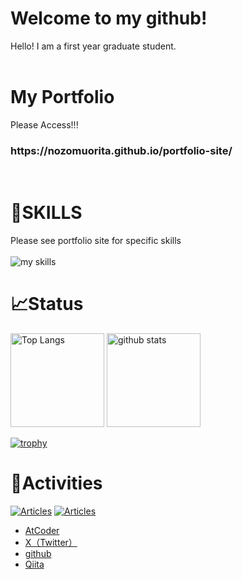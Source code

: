 <h1>Welcome to my github!</h1>
Hello! I am a first year graduate student.
<br>
<br>
<h1>My Portfolio</h1>
Please Access!!!
<h3><a>https://nozomuorita.github.io/portfolio-site/</a></h3>
<br>
<h1>💪SKILLS</h1>
Please see portfolio site for specific skills
<br>
<br>
<img alt="my skills" src="https://skillicons.dev/icons?theme=light&perline=8&i=py,r,php,c,cpp,html,css,js,react,threejs,bootstrap,mysql,vite,unity,vscode,latex,heroku,git,github,bots," />

<h1>📈Status</h1>
<p align="left"> 
  <img alt="Top Langs" height="150px" src="https://github-readme-stats.vercel.app/api/top-langs/?username=nozomuorita&layout=compact&show_icons=true" />
  <img alt="github stats" height="150px" src="https://github-readme-stats.vercel.app/api?username=nozomuorita&theme=merko&show_icons=true" />
</p>

[![trophy](https://github-profile-trophy.vercel.app/?username=nozomuorita&margin-w=5)](https://github.com/nozomuorita/)

<h1>👤Activities</h1>

  [![Articles](https://badgen.org/img/qiita/nzmort1/articles?style=plastic)](https://qiita.com/nzmort1)
  [![Articles](https://badgen.org/img/zenn/nzmort/articles?style=plastic)](https://zenn.dev/nzmort)


  <ul>
      <li>
          <a href='https://atcoder.jp/users/nzm_ort'　target='_blank'>AtCoder</a>
      </li>
      <li>
          <a href='https://twitter.com/account_0818' target='_blank'>X（Twitter）</a>
      </li>
      <li><a href='https://github.com/nozomuorita', target='_blank'>github</a></li>
      <li><a href='https://qiita.com/nzmort1'>Qiita</a></li>
  </ul>